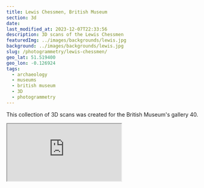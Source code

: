 ```yaml
---
title: Lewis Chessmen, British Museum
section: 3d
date:
last_modified_at: 2023-12-07T22:33:56
description: 3D scans of the Lewis Chessmen
featuredImg: ../images/backgrounds/lewis.jpg
background: ../images/backgrounds/lewis.jpg
slug: /photogrammetry/lewis-chessmen/
geo_lat: 51.519400
geo_lon: -0.126924
tags: 
  - archaeology
  - museums
  - british museum
  - 3D
  - photogrammetry
---
```


This collection of 3D scans was created for the British Museum's gallery 40.

<div class="ratio ratio-1x1 mb-3">
  <iframe title="A 3D model playlist from gallery 40" src="https://sketchfab.com/playlists/embed?collection=9bf3b5cabc8d4ddb9a0d51fce0a4d433"  allow="autoplay; fullscreen; vr" mozallowfullscreen="true" webkitallowfullscreen="true"></iframe>
</div>
